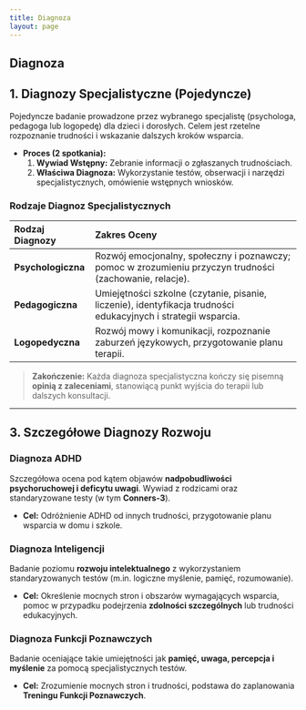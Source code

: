 ```yaml
---
title: Diagnoza
layout: page
---
```

<div class="col-lg-12 text-center">
	<h2 class="section-heading text-uppercase">Diagnoza</h2>
</div>

## 1. Diagnozy Specjalistyczne (Pojedyncze)

Pojedyncze badanie prowadzone przez wybranego specjalistę (psychologa, pedagoga lub logopedę) dla dzieci i dorosłych. Celem jest rzetelne rozpoznanie trudności i wskazanie dalszych kroków wsparcia.

* **Proces (2 spotkania):**
    1.  **Wywiad Wstępny:** Zebranie informacji o zgłaszanych trudnościach.
    2.  **Właściwa Diagnoza:** Wykorzystanie testów, obserwacji i narzędzi specjalistycznych, omówienie wstępnych wniosków.

### Rodzaje Diagnoz Specjalistycznych

| Rodzaj Diagnozy | Zakres Oceny |
| :--- | :--- |
| **Psychologiczna** | Rozwój emocjonalny, społeczny i poznawczy; pomoc w zrozumieniu przyczyn trudności (zachowanie, relacje). |
| **Pedagogiczna** | Umiejętności szkolne (czytanie, pisanie, liczenie), identyfikacja trudności edukacyjnych i strategii wsparcia. |
| **Logopedyczna** | Rozwój mowy i komunikacji, rozpoznanie zaburzeń językowych, przygotowanie planu terapii. |

> **Zakończenie:** Każda diagnoza specjalistyczna kończy się pisemną **opinią z zaleceniami**, stanowiącą punkt wyjścia do terapii lub dalszych konsultacji.

---

## 3. Szczegółowe Diagnozy Rozwoju

### Diagnoza ADHD

Szczegółowa ocena pod kątem objawów **nadpobudliwości psychoruchowej i deficytu uwagi**. Wywiad z rodzicami oraz standaryzowane testy (w tym **Conners-3**).

* **Cel:** Odróżnienie ADHD od innych trudności, przygotowanie planu wsparcia w domu i szkole.

### Diagnoza Inteligencji

Badanie poziomu **rozwoju intelektualnego** z wykorzystaniem standaryzowanych testów (m.in. logiczne myślenie, pamięć, rozumowanie).

* **Cel:** Określenie mocnych stron i obszarów wymagających wsparcia, pomoc w przypadku podejrzenia **zdolności szczególnych** lub trudności edukacyjnych.

### Diagnoza Funkcji Poznawczych

Badanie oceniające takie umiejętności jak **pamięć, uwaga, percepcja i myślenie** za pomocą specjalistycznych testów.

* **Cel:** Zrozumienie mocnych stron i trudności, podstawa do zaplanowania **Treningu Funkcji Poznawczych**.
